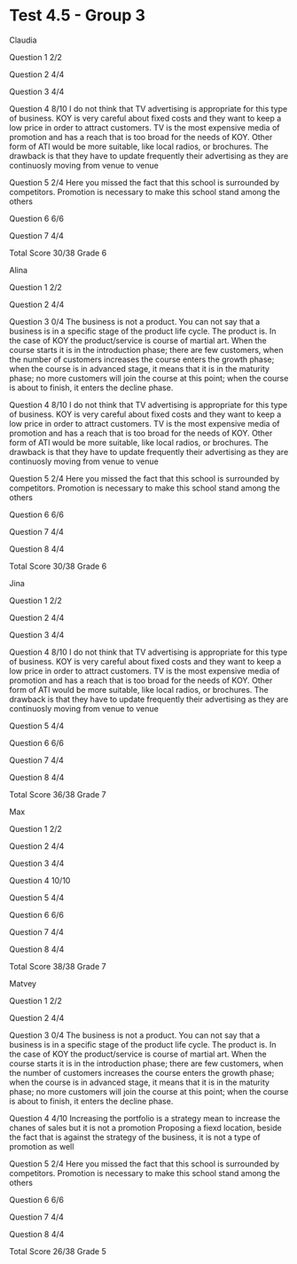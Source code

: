 # Test 4.5 - Group 3

Claudia

Question 1	2/2

Question 2	4/4

Question 3	4/4

Question 4	8/10
		I do not think that TV advertising is appropriate for this type of business.
		KOY is very careful about fixed costs and they want to keep a low price in order
		to attract customers. TV is the most expensive media of promotion and has a reach
		that is too broad for the needs of KOY. Other form of ATl would be more suitable,
		like local radios, or brochures. The drawback is that they have to update frequently
		their advertising as they are continuosly moving from venue to venue

Question 5	2/4
		Here you missed the fact that this school is surrounded by competitors. Promotion is
		necessary to make this school stand among the others

Question 6	6/6

Question 7	4/4

Total Score 30/38 Grade 6

Alina

Question 1	2/2

Question 2	4/4

Question 3	0/4
		The business is not a product. You can  not say that a business is in a specific
		stage of the product life cycle. The product is. In the case of KOY the product/service
		is course of martial art. When the course starts it is in the introduction phase; there
		are few customers, when the number of customers increases the course enters the growth phase;
		when the course is in advanced stage, it means that it is in the maturity phase; no more customers
		will join the course at this point; when the course is about to finish, it enters the decline
		phase.

Question 4	8/10
		I do not think that TV advertising is appropriate for this type of business.
		KOY is very careful about fixed costs and they want to keep a low price in order
		to attract customers. TV is the most expensive media of promotion and has a reach
		that is too broad for the needs of KOY. Other form of ATl would be more suitable,
		like local radios, or brochures. The drawback is that they have to update frequently
		their advertising as they are continuosly moving from venue to venue

Question 5	2/4
		Here you missed the fact that this school is surrounded by competitors. Promotion is
		necessary to make this school stand among the others

Question 6	6/6

Question 7	4/4

Question 8	4/4

Total Score 30/38 Grade 6

Jina

Question 1	2/2

Question 2	4/4

Question 3	4/4

Question 4	8/10
		I do not think that TV advertising is appropriate for this type of business.
		KOY is very careful about fixed costs and they want to keep a low price in order
		to attract customers. TV is the most expensive media of promotion and has a reach
		that is too broad for the needs of KOY. Other form of ATl would be more suitable,
		like local radios, or brochures. The drawback is that they have to update frequently
		their advertising as they are continuosly moving from venue to venue

Question 5	4/4

Question 6	6/6

Question 7	4/4

Question 8	4/4

Total Score 36/38 Grade 7

Max

Question 1	2/2

Question 2	4/4

Question 3	4/4

Question 4	10/10

Question 5	4/4

Question 6	6/6

Question 7	4/4

Question 8	4/4

Total Score 38/38 Grade 7

Matvey

Question 1	2/2

Question 2	4/4

Question 3	0/4
		The business is not a product. You can  not say that a business is in a specific
		stage of the product life cycle. The product is. In the case of KOY the product/service
		is course of martial art. When the course starts it is in the introduction phase; there
		are few customers, when the number of customers increases the course enters the growth phase;
		when the course is in advanced stage, it means that it is in the maturity phase; no more customers
		will join the course at this point; when the course is about to finish, it enters the decline
		phase.

Question 4	4/10
		Increasing the portfolio is a strategy mean to increase the chanes of sales but it is not a promotion
		Proposing a fiexd location, beside the fact that is against the strategy of the business, it is not
		a type of promotion as well

Question 5	2/4
		Here you missed the fact that this school is surrounded by competitors. Promotion is
		necessary to make this school stand among the others

Question 6	6/6

Question 7	4/4

Question 8	4/4

Total Score 26/38 Grade 5
